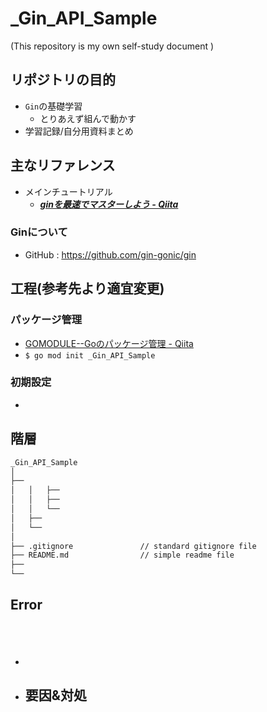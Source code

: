 # _Gin_API_Sample

(This repository is my own self-study document
)

## リポジトリの目的

- ``Gin``の基礎学習
  - とりあえず組んで動かす
- 学習記録/自分用資料まとめ

## 主なリファレンス

- メインチュートリアル
  - ***[ginを最速でマスターしよう - Qiita](https://qiita.com/Syoitu/items/8e7e3215fb7ac9dabc3a)***

### **Gin**について
- GitHub : https://github.com/gin-gonic/gin

## 工程(参考先より適宜変更)

### パッケージ管理

- [GOMODULE--Goのパッケージ管理 - Qiita](https://qiita.com/Syoitu/items/f221b52231703cebe8ff)
- ``$ go mod init _Gin_API_Sample``

### 初期設定

- 

## 階層

~~~txt
_Gin_API_Sample
│
├── 
│   │   ├── 
│   │   ├── 
│   │   └── 
│   ├── 
│   └── 
│
├── .gitignore               // standard gitignore file
├── README.md                // simple readme file
├── 
└── 
~~~

## Error

### ``  ``

~~~error
~~~

- ````
- 要因&対処
  - 
